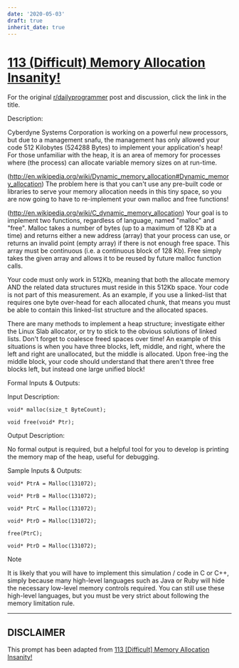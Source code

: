 ```yaml
---
date: '2020-05-03'
draft: true
inherit_date: true
---
```


# [113 (Difficult) Memory Allocation Insanity!](https://www.reddit.com/r/dailyprogrammer/comments/13hmzb/11202012_challenge_113_difficult_memory/)

For the original [r/dailyprogrammer](https://www.reddit.com/r/dailyprogrammer/) post and discussion, click the link in the title.

Description:

Cyberdyne Systems Corporation is working on a powerful new processors, but due to a management snafu, the management has only allowed your code 512 Kilobytes (524288 Bytes) to implement your application's heap! For those unfamiliar with the heap, it is an area of memory for processes where (the process) can allocate variable memory sizes on at run-time.

(http://en.wikipedia.org/wiki/Dynamic_memory_allocation#Dynamic_memory_allocation)
The problem here is that you can't use any pre-built code or libraries to serve your memory allocation needs in this tiny space, so you are now going to have to re-implement your own malloc and free functions!

(http://en.wikipedia.org/wiki/C_dynamic_memory_allocation)
Your goal is to implement two functions, regardless of language, named "malloc" and "free". Malloc takes a number of bytes (up to a maximum of 128 Kb at a time) and returns either a new address (array) that your process can use, or returns an invalid point (empty array) if there is not enough free space. This array must be continuous (i.e. a continuous block of 128 Kb). Free simply takes the given array and allows it to be reused by future malloc function calls.

Your code must only work in 512Kb, meaning that both the allocate memory AND the related data structures must reside in this 512Kb space. Your code is not part of this measurement. As an example, if you use a linked-list that requires one byte over-head for each allocated chunk, that means you must be able to contain this linked-list structure and the allocated spaces.

There are many methods to implement a heap structure; investigate either the Linux Slab allocator, or try to stick to the obvious solutions of linked lists. Don't forget to coalesce freed spaces over time! An example of this situations is when you have three blocks, left, middle, and right, where the left and right are unallocated, but the middle is allocated. Upon free-ing the middle block, your code should understand that there aren't three free blocks left, but instead one large unified block!

Formal Inputs & Outputs:

Input Description:


```
void* malloc(size_t ByteCount);
```

```
void free(void* Ptr);
```
Output Description:

No formal output is required, but a helpful tool for you to develop is printing the memory map of the heap, useful for debugging.

Sample Inputs & Outputs:


```
void* PtrA = Malloc(131072);
```

```
void* PtrB = Malloc(131072);
```

```
void* PtrC = Malloc(131072);
```

```
void* PtrD = Malloc(131072);
```

```
free(PtrC);
```

```
void* PtrD = Malloc(131072);
```
Note

It is likely that you will have to implement this simulation / code in C or C++, simply because many high-level languages such as Java or Ruby will hide the necessary low-level memory controls required. You can still use these high-level languages, but you must be very strict about following the memory limitation rule.


----
## **DISCLAIMER**
This prompt has been adapted from [113 [Difficult] Memory Allocation Insanity!](https://www.reddit.com/r/dailyprogrammer/comments/13hmzb/11202012_challenge_113_difficult_memory/
)

